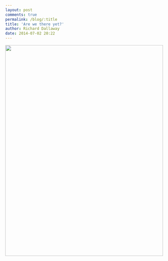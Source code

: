 ```yaml
---
layout: post
comments: true
permalink: /blog/:title
title: 'Are we there yet?'
author: Richard Dallaway
date: 2014-07-02 20:22
---
```


<div><a href="http://static.skitters.dallaway.com/tp_IMG_20140702_112115.jpg"><img src="http://static.skitters.dallaway.com/tp_thumb_IMG_20140702_112115.jpg" width="500" height="667"/></a></div>


  
      
